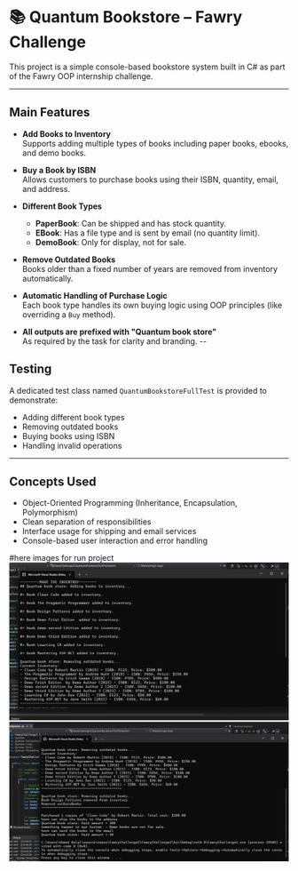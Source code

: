 # 📚 Quantum Bookstore – Fawry Challenge
This project is a simple console-based bookstore system built in C# as part of the Fawry OOP internship challenge.

---

##  Main Features

- **Add Books to Inventory**  
  Supports adding multiple types of books including paper books, ebooks, and demo books.

- **Buy a Book by ISBN**  
  Allows customers to purchase books using their ISBN, quantity, email, and address.

- **Different Book Types**
  - **PaperBook**: Can be shipped and has stock quantity.
  - **EBook**: Has a file type and is sent by email (no quantity limit).
  - **DemoBook**: Only for display, not for sale.

- **Remove Outdated Books**  
  Books older than a fixed number of years are removed from inventory automatically.

- **Automatic Handling of Purchase Logic**  
  Each book type handles its own buying logic using OOP principles (like overriding a `Buy` method).

- **All outputs are prefixed with "Quantum book store"**  
  As required by the task for clarity and branding.
--
##  Testing

A dedicated test class named `QuantumBookstoreFullTest` is provided to demonstrate:

- Adding different book types
- Removing outdated books
- Buying books using ISBN
- Handling invalid operations
---

##  Concepts Used

- Object-Oriented Programming (Inheritance, Encapsulation, Polymorphism)
- Clean separation of responsibilities
- Interface usage for shipping and email services
- Console-based user interaction and error handling

#here images for run project
![Checkout Summary](https://github.com/a7medbelal/FawryChanllange_2/blob/d4664651300866d05989deb63cad32447e5a478a/FawryChallenge2/Images/Screenshot%202025-07-08%20224150.png)
![Checkout Summary](https://github.com/a7medbelal/FawryChanllange_2/blob/f5eaadbff28299ad858f3cbb6f5e16c34785e2cc/FawryChallenge2/Images/Screenshot%202025-07-08%20223556.png)

